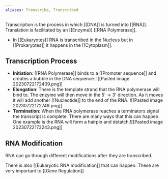 ```yaml
---
aliases: Transcribe, Transcribed
---
```

Transcription is the process in which [[DNA]] is turned into [[RNA]]. Translation is facilitated by an [[Enzyme]] [[RNA Polymerase]]. 
- In [[Eukaryotes]] RNA is transcribed in the Nucleus but in [[Prokaryotes]] it happens in the [[Cytoplasm]]. 
## Transcription Process
- **Initiation**: [[RNA Polymerase]] binds to a [[Promoter sequence]] and creates a bubble in the DNA sequence. ![[Pasted image 20230722172409.png]]
- **Elongation**: There is the template strand that the RNA polymerase will bind to. The enzyme will then move in the 5' -> 3' direction. As it moves it will add another [[Nucleotide]] to the end of the RNA. ![[Pasted image 20230722172749.png]]
- **Termination**: When the RNA polymerase reaches a terminators signal the transcript is complete. There are many ways that this can happen. One example is the RNA will form a hairpin and detatch.![[Pasted image 20230722173243.png]]

## RNA Modification
RNA can go through different modifications after they are transcribed.

There is also [[Eukaryotic RNA modification]] that can happen. These are very important to [[Gene Regulation]]


